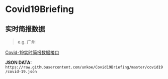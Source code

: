 # Covid19Briefing

## 实时简报数据

> e.g. 广州  

[Covid-19实时简报数据接口](https://raw.githubusercontent.com/unkoe/Covid19Briefing/master/covid19/covid-19.json)

**JSON DATA:** `https://raw.githubusercontent.com/unkoe/Covid19Briefing/master/covid19/covid-19.json`

